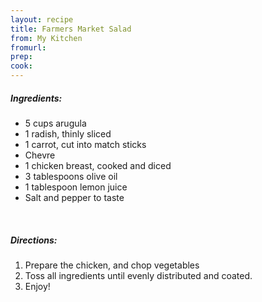 ```yaml
---
layout: recipe
title: Farmers Market Salad
from: My Kitchen
fromurl: 
prep: 
cook: 
---
```


##### Ingredients:

* 5 cups arugula
* 1 radish, thinly sliced
* 1 carrot, cut into match sticks
* Chevre
* 1 chicken breast, cooked and diced
* 3 tablespoons olive oil
* 1 tablespoon lemon juice
* Salt and pepper to taste

<br>

##### Directions:

1. Prepare the chicken, and chop vegetables
2. Toss all ingredients until evenly distributed and coated. 
3. Enjoy!
